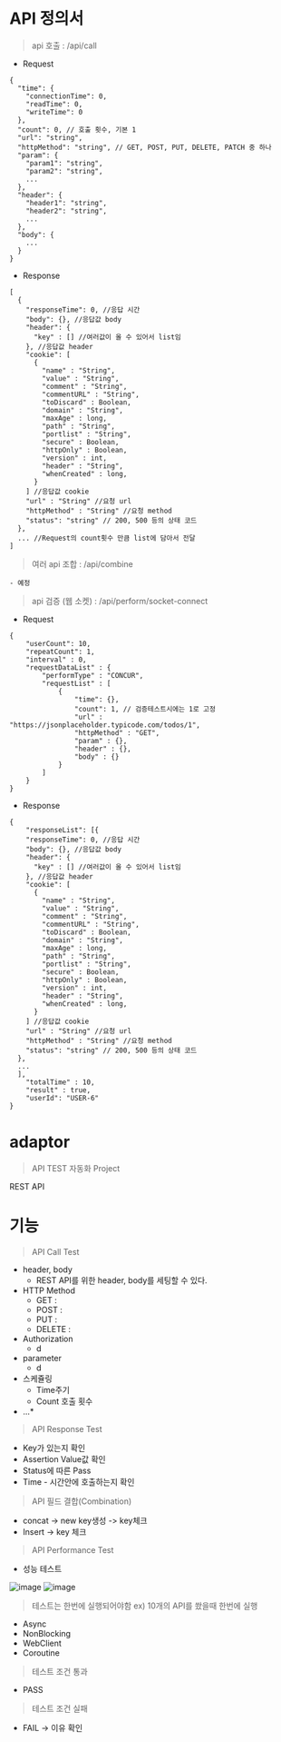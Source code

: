 # API 정의서
> api 호출 : /api/call
- Request
```
{
  "time": {
    "connectionTime": 0,
    "readTime": 0,
    "writeTime": 0
  },
  "count": 0, // 호출 횟수, 기본 1
  "url": "string",
  "httpMethod": "string", // GET, POST, PUT, DELETE, PATCH 중 하나
  "param": {
    "param1": "string",
    "param2": "string",
    ...
  },
  "header": {
    "header1": "string",
    "header2": "string",
    ...
  },
  "body": {
    ...
  }
}
```

- Response
```
[
  {
    "responseTime": 0, //응답 시간
    "body": {}, //응답값 body
    "header": {
      "key" : [] //여러값이 올 수 있어서 list임
    }, //응답값 header
    "cookie": [
      {
        "name" : "String",
        "value" : "String",
        "comment" : "String",
        "commentURL" : "String",
        "toDiscard" : Boolean,
        "domain" : "String",
        "maxAge" : long,
        "path" : "String",
        "portlist" : "String",
        "secure" : Boolean,
        "httpOnly" : Boolean,
        "version" : int,
        "header" : "String",
        "whenCreated" : long,
      }
    ] //응답값 cookie
    "url" : "String" //요청 url
    "httpMethod" : "String" //요청 method
    "status": "string" // 200, 500 등의 상태 코드
  },
  ... //Request의 count횟수 만큼 list에 담아서 전달
]
```

> 여러 api 조합 : /api/combine
```
- 예정
```

> api 검증 (웹 소켓) : /api/perform/socket-connect
- Request
```
{
    "userCount": 10,
    "repeatCount": 1,
    "interval" : 0,
    "requestDataList" : {
        "performType" : "CONCUR",
        "requestList" : [
            {
                "time": {},
                "count": 1, // 검증테스트시에는 1로 고정
                "url" : "https://jsonplaceholder.typicode.com/todos/1",
                "httpMethod" : "GET",
                "param" : {},
                "header" : {},
                "body" : {}
            }
        ]
    }
}
```

- Response
```
{  
    "responseList": [{
    "responseTime": 0, //응답 시간
    "body": {}, //응답값 body
    "header": {
      "key" : [] //여러값이 올 수 있어서 list임
    }, //응답값 header
    "cookie": [
      {
        "name" : "String",
        "value" : "String",
        "comment" : "String",
        "commentURL" : "String",
        "toDiscard" : Boolean,
        "domain" : "String",
        "maxAge" : long,
        "path" : "String",
        "portlist" : "String",
        "secure" : Boolean,
        "httpOnly" : Boolean,
        "version" : int,
        "header" : "String",
        "whenCreated" : long,
      }
    ] //응답값 cookie
    "url" : "String" //요청 url
    "httpMethod" : "String" //요청 method
    "status": "string" // 200, 500 등의 상태 코드
  },
  ...
  ],
    "totalTime" : 10,
    "result" : true,
    "userId": "USER-6"
}
```

# adaptor
> API TEST 자동화 Project

REST API 

# 기능

> API Call Test
- header, body
  - REST API를 위한 header, body를 세팅할 수 있다.
- HTTP Method
  - GET :
  - POST :
  - PUT :
  - DELETE :
- Authorization
  - d
- parameter
  - d
- 스케쥴링
  - Time주기
  - Count 호출 횟수
- ...*

> API Response Test
- Key가 있는지 확인
- Assertion Value값 확인
- Status에 따른 Pass
- Time - 시간안에 호출하는지 확인


> API 필드 결합(Combination)
- concat -> new key생성 -> key체크
- Insert -> key 체크

> API Performance Test
- 성능 테스트

![image](https://github.com/tmdrl5779/adaptor/assets/45285712/eb888c0c-2f4e-423c-a46b-7aa6a901cdc6)
![image](https://github.com/tmdrl5779/adaptor/assets/45285712/7732b24a-d3ae-48d9-94ae-3dc62f8bc4aa)


> 테스트는 한번에 실행되어야함 ex) 10개의 API를 쐈을때 한번에 실행
- Async
- NonBlocking
- WebClient
- Coroutine

> 테스트 조건 통과
- PASS

> 테스트 조건 실패
- FAIL -> 이유 확인
